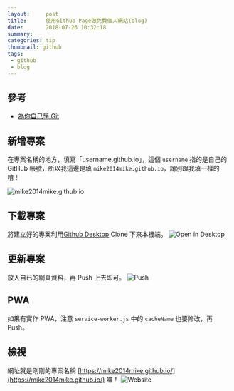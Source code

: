 ```yaml
---
layout:     post
title:      使用Github Page做免費個人網站(blog)
date:       2018-07-26 10:32:18
summary:    
categories: tip
thumbnail: github
tags:
 - github
 - blog
---
```


## 參考

* [為你自己學 Git](https://gitbook.tw/)

## 新增專案

在專案名稱的地方，填寫「username.github.io」，這個 `username` 指的是自己的 GitHub 帳號，所以我這邊是填 `mike2014mike.github.io`，請別跟我填一樣的唷！

![mike2014mike.github.io](https://i.imgur.com/bJYVBnr.png)


## 下載專案
將建立好的專案利用[Github Desktop](https://desktop.github.com/) Clone 下來本機端。
![Open in Desktop](https://i.imgur.com/aJg5UX5.png)

## 更新專案
放入自已的網頁資料，再 Push 上去即可。
![Push](https://i.imgur.com/9i8xIHn.png)

## PWA
如果有實作 PWA，注意 `service-worker.js` 中的 `cacheName` 也要修改，再 Push。

## 檢視
網址就是剛剛的專案名稱 [https://mike2014mike.github.io/](https://mike2014mike.github.io/) 囉！
![Website](https://i.imgur.com/z89rEns.png)